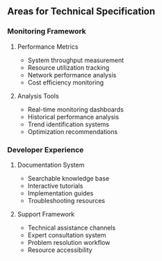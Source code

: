 ## Areas for Technical Specification
### Monitoring Framework
1. Performance Metrics
   - System throughput measurement
   - Resource utilization tracking
   - Network performance analysis
   - Cost efficiency monitoring

2. Analysis Tools
   - Real-time monitoring dashboards
   - Historical performance analysis
   - Trend identification systems
   - Optimization recommendations

### Developer Experience
1. Documentation System
   - Searchable knowledge base
   - Interactive tutorials
   - Implementation guides
   - Troubleshooting resources

2. Support Framework
   - Technical assistance channels
   - Expert consultation system
   - Problem resolution workflow
   - Resource accessibility
